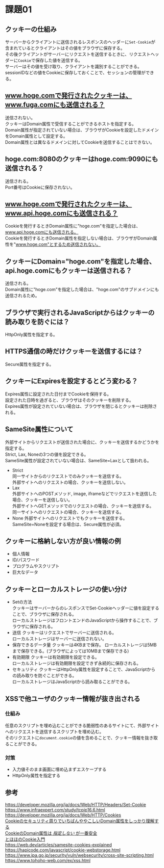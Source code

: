 # 課題01

## クッキーの仕組み

サーバーからクライアントに送信されるレスポンスのヘッダーに`Set-Cookie`が含まれているとクライアントはその値をブラウザに保存する。  
その後クライアントがサーバーにリクエストを送信するときに、リクエストヘッダーに`Cookie`で保存した値を送信する。  
サーバーはその値を受け取り、クライアントを識別することができる。  
sessionIDなどの値をCookieに保存しておくことで、セッションの管理ができる。  

## www.hoge.comで発行されたクッキーは、www.fuga.comにも送信される？

送信されない。  
クッキーはDomain属性で受信することができるホストを指定する。  
Domain属性が指定されていない場合は、ブラウザがCookieを設定したドメインをDomain属性として設定する。  
Domain属性とは異なるドメインに対してCookieを送信することはできない。  

## hoge.com:8080のクッキーはhoge.com:9090にも送信される？  

送信される。  
Port番号はCookieに保存されない。  

## www.hoge.comで発行されたクッキーは、www.api.hoge.comにも送信される？  

Cookieを発行するときDomain属性に"hoge.com"を指定した場合は、www.api.hoge.comにも送信される。  
Cookieを発行するときDomain属性を指定しない場合は、ブラウザがDomain属性を"www.hoge.com"とするため送信されない。  

## クッキーにDomain="hoge.com"を指定した場合、api.hoge.comにもクッキーは送信される？  

送信される。  
Domain属性に"hoge.com"を指定した場合は、"hoge.com"のサブドメインにも送信されるため。  

## ブラウザで実行されるJavaScriptからはクッキーの読み取りを防ぐには？  

HttpOnly属性を指定する。  

## HTTPS通信の時だけクッキーを送信するには？  

Secure属性を指定する。  

## クッキーにExpiresを設定するとどう変わる？  

Expires属性に設定された日付までCookieを保持する。  
設定された日時を過ぎると、ブラウザはそのクッキーを削除する。  
Expires属性が設定されていない場合は、ブラウザを閉じるとクッキーは削除される。  

## SameSite属性について

外部サイトからリクエストが送信された場合に、クッキーを送信するかどうかを指定する。  
Strict, Lax, Noneの3つの値を設定できる。  
SameSite属性が設定されていない場合は、SameSite=Laxとして扱われる。

- Strict  
  同一サイトからのリクエストでのみクッキーを送信する。  
  外部サイトへのリクエストの場合、クッキーを送信しない。  
- Lax  
  外部サイトへのPOSTメソッド, image, iframeなどでリクエストを送信した場合、クッキーを送信しない。  
  外部サイトへGETメソッドでのリクエストの場合、クッキーを送信する。  
  同一サイトへのリクエストの場合、クッキーを送信する。  
- None
  外部サイトへのリクエストでもクッキーを送信する。  
  SameSite=Noneを設定する場合は、Secure属性が必須。  

## クッキーに格納しない方が良い情報の例

- 個人情報  
- ID/パスワード  
- プログラムやスクリプト  
- 巨大なデータ  

## クッキーとローカルストレージの使い分け

- Setの方法  
  クッキーはサーバーからのレスポンスでSet-Cookieヘッダーに値を設定することで、ブラウザに保存される。  
  ローカルストレージはフロントエンドのJavaScriptから操作することで、ブラウザに保存される。
- 送信
  クッキーはリクエストでサーバーに送信される。  
  ローカルストレージはサーバーに送信されない。
- 保存できるデータ量
  クッキーは4KBまで保存。
  ローカルストレージは5MBまで保存できる。(ブラウザによっては10MBまで保存できる)
- 有効期限
  クッキーは有効期限を設定できる。  
  ローカルストレージは有効期限を設定できず永続的に保存される。  
- セキュリティ
  クッキーはHttpOnly属性を設定することで、JavaScriptからの読み取りを防ぐことができる。  
  ローカルストレージはJavaScriptから読み取ることができる。  

## XSSで他ユーザのクッキー情報が抜き出される

### 仕組み

任意のスクリプトを埋め込むことができる脆弱性のあるサイトにて、外部サイトへのリクエストを送信するスクリプトを埋め込む。  
そのリクエストに`document.cookie`の値を含めることで、クッキー情報を抜き取ることができる。  

### 対策

- 入力値そのまま画面に埋め込まずエスケープする
- HttpOnly属性を指定する  

## 参考

<https://developer.mozilla.org/ja/docs/Web/HTTP/Headers/Set-Cookie>  
<https://www.infraexpert.com/study/tcpip16.6.html>  
<https://developer.mozilla.org/ja/docs/Web/HTTP/Cookies>  
[Cookieのセキュリティ周りでいちばんややこしいDomain属性をしっかり理解する](https://qiita.com/HAYASHI-Masayuki/items/209039717c15834603d8)  
[CookieのDomain属性は *指定しない* が一番安全](https://blog.tokumaru.org/2011/10/cookiedomain.html)  
[とほほのCookie入門](https://www.tohoho-web.com/wwwcook.html)  
<https://web.dev/articles/samesite-cookies-explained>  
<https://hapicode.com/javascript/cookie-webstorage.html>  
<https://www.ipa.go.jp/security/vuln/websecurity/cross-site-scripting.html>  
<https://www.tohoho-web.com/ex/xss.html>  
